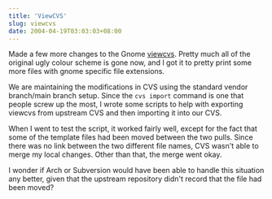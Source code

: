 ```yaml
---
title: 'ViewCVS'
slug: viewcvs
date: 2004-04-19T03:03:03+08:00
---
```


Made a few more changes to the Gnome
[viewcvs](http://cvs.gnome.org/viewcvs/). Pretty much all of the
original ugly colour scheme is gone now, and I got it to pretty print
some more files with gnome specific file extensions.

We are maintaining the modifications in CVS using the standard vendor
branch/main branch setup. Since the `cvs import` command is one that
people screw up the most, I wrote some scripts to help with exporting
viewcvs from upstream CVS and then importing it into our CVS.

When I went to test the script, it worked fairly well, except for the
fact that some of the template files had been moved between the two
pulls. Since there was no link between the two different file names, CVS
wasn\'t able to merge my local changes. Other than that, the merge went
okay.

I wonder if Arch or Subversion would have been able to handle this
situation any better, given that the upstream repository didn\'t record
that the file had been moved?
